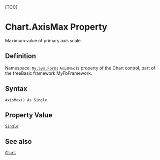 [TOC]
# Chart.AxisMax Property
Maximum value of primary axis scale.
## Definition
Namespace: [`My.Sys.Forms`](My.Sys.Forms.md)
`AxisMax` is property of the Chart control, part of the freeBasic framework MyFbFramework.
## Syntax
```freeBasic
AxisMax() As Single
```
## Property Value
[`Single`]("https://www.freebasic.net/wiki/KeyPgSingle")
## See also
[`Chart`](Chart.md)
